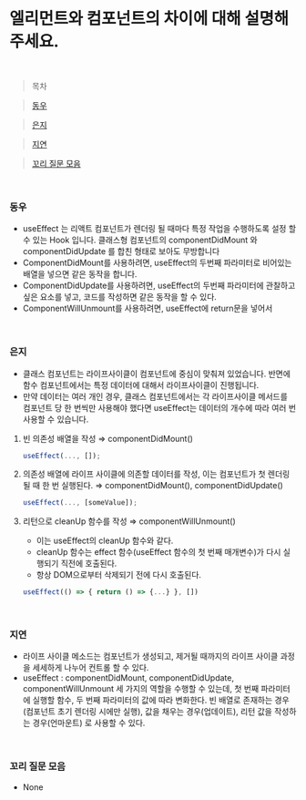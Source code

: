 # 엘리먼트와 컴포넌트의 차이에 대해 설명해주세요.

<br />

> 목차

> [동우](#동우)

> [은지](#은지)

> [지연](#지연)

> [꼬리 질문 모음](#꼬리-질문-모음)

<br />

### 동우

- useEffect 는 리액트 컴포넌트가 렌더링 될 때마다 특정 작업을 수행하도록 설정 할 수 있는 Hook 입니다. 클래스형 컴포넌트의 componentDidMount 와 componentDidUpdate 를 합친 형태로 보아도 무방합니다
- ComponentDidMount를 사용하려면, useEffect의 두번째 파라미터로 비어있는 배열을 넣으면 같은 동작을 합니다.
- ComponentDidUpdate를 사용하려면, useEffect의 두번째 파라미터에 관찰하고 싶은 요소를 넣고, 코드를 작성하면 같은 동작을 할 수 있다.
- ComponentWillUnmount를 사용하려면, useEffect에 return문을 넣어서

<br />

### 은지

- 클래스 컴포넌트는 라이프사이클이 컴포넌트에 중심이 맞춰져 있었습니다. 반면에 함수 컴포넌트에서는 특정 데이터에 대해서 라이프사이클이 진행됩니다.
- 만약 데이터는 여러 개인 경우, 클래스 컴포넌트에서는 각 라이프사이클 메서드를 컴포넌트 당 한 번씩만 사용해야 했다면 useEffect는 데이터의 개수에 따라 여러 번 사용할 수 있습니다.

1. 빈 의존성 배열을 작성 ⇒ componentDidMount()

   ```jsx
   useEffect(..., []);
   ```

2. 의존성 배열에 라이프 사이클에 의존할 데이터를 작성, 이는 컴포넌트가 첫 렌더링될 때 한 번 실행된다. ⇒ componentDidMount(), componentDidUpdate()

   ```jsx
   useEffect(..., [someValue]);
   ```

3. 리턴으로 cleanUp 함수를 작성 ⇒ componentWillUnmount()

   - 이는 useEffect의 cleanUp 함수와 같다.
   - cleanUp 함수는 effect 함수(useEffect 함수의 첫 번째 매개변수)가 다시 실행되기 직전에 호출된다.
   - 항상 DOM으로부터 삭제되기 전에 다시 호출된다.

   ```jsx
   useEffect(() => { return () => {...} }, [])
   ```

<br />

### 지연

- 라이프 사이클 메소드는 컴포넌트가 생성되고, 제거될 때까지의 라이프 사이클 과정을 세세하게 나누어 컨트롤 할 수 있다.
- useEffect : componentDidMount, componentDidUpdate, componentWillUnmount 세 가지의 역할을 수행할 수 있는데, 첫 번째 파라미터에 실행할 함수, 두 번째 파라미터의 값에 따라 변화한다. 빈 배열로 존재하는 경우(컴포넌트 초기 렌더링 시에만 실행), 값을 채우는 경우(업데이트), 리턴 값을 작성하는 경우(언마운트) 로 사용할 수 있다.

<br />

### 꼬리 질문 모음

- None
